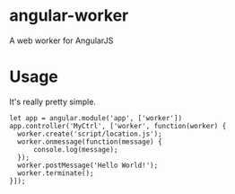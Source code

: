 # angular-worker
A web worker for AngularJS

# Usage
It's really pretty simple.

    let app = angular.module('app', ['worker'])
    app.controller('MyCtrl', ['worker', function(worker) {
      worker.create('script/location.js');
      worker.onmessage(function(message) {
          console.log(message);
      });
      worker.postMessage('Hello World!');
      worker.terminate();
    }]);
